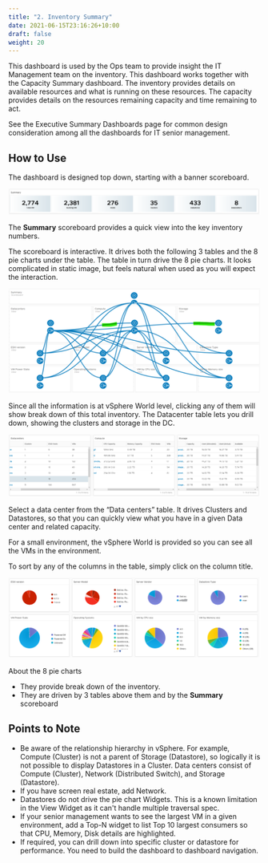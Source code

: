 ```yaml
---
title: "2. Inventory Summary"
date: 2021-06-15T23:16:26+10:00
draft: false
weight: 20
---
```


This dashboard is used by the Ops team to provide insight the IT Management team on the inventory. This dashboard works together with the Capacity Summary dashboard. The inventory provides details on available resources and what is running on these resources. The capacity provides details on the resources remaining capacity and time remaining to act.

See the Executive Summary Dashboards page for common design consideration among all the dashboards for IT senior management. 

## How to Use

The dashboard is designed top down, starting with a banner scoreboard.

![](3.7.2-fig-1.png)
 
The **Summary** scoreboard provides a quick view into the key inventory numbers.

The scoreboard is interactive. It drives both the following 3 tables and the 8 pie charts under the table. The table in turn drive the 8 pie charts. It looks complicated in static image, but feels natural when used as you will expect the interaction.

![](3.7.2-fig-2.png)
 
Since all the information is at vSphere World level, clicking any of them will show break down of this total inventory. The Datacenter table lets you drill down, showing the clusters and storage in the DC.

![](3.7.2-fig-3.png)
 
Select a data center from the “Data centers” table. It drives Clusters and Datastores, so that you can quickly view what you have in a given Data center and related capacity.

For a small environment, the vSphere World is provided so you can see all the VMs in the environment.

To sort by any of the columns in the table, simply click on the column title.

![](3.7.2-fig-4.png)
 
About the 8 pie charts
- They provide break down of the inventory. 
- They are driven by 3 tables above them and by the **Summary** scoreboard

## Points to Note
- Be aware of the relationship hierarchy in vSphere. For example, Compute (Cluster) is not a parent of Storage (Datastore), so logically it is not possible to display Datastores in a Cluster. Data centers consist of Compute (Cluster), Network (Distributed Switch), and Storage (Datastore).
- If you have screen real estate, add Network. 
- Datastores do not drive the pie chart Widgets. This is a known limitation in the View Widget as it can't handle multiple traversal spec.
- If your senior management wants to see the largest VM in a given environment, add a Top-N widget to list Top 10 largest consumers so that CPU, Memory, Disk details are highlighted.
- If required, you can drill down into specific cluster or datastore for performance. You need to build the dashboard to dashboard navigation.